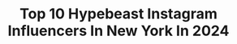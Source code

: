 ---
title: Top 10 Hypebeast Instagram Influencers In New York In 2024
description: >-
  Find top hypebeast Instagram influencers in New York in 2024. Most popular hashtags: #hypebeast #newyork #ig #newyorkcity.
platform: Instagram
hits: 87
text_top: See the best Instagram profiles on inBeat.
text_bottom: Our database has 87 Instagram influencers like this in New York, United States for you to collaborate.
profiles:
  - username: "arley_us"
    fullname: >-
      αяℓєу ιѕ му ηαмє
    bio: >-
      ⋙ ƒαмιℓу - вαяçα -тяανєℓ ⋙ 📍 🇲🇽🇲🇽  ƒσℓℓσω αη∂ тαg υѕ тσ вє ƒєαтυяє∂📌 ꜰᴜᴛᴜʀᴇ ɪɴᴅᴜꜱᴛʀɪᴀʟ ᴇɴɢɪɴᴇᴇʀ 💡 #ꜰᴄʙᴀʀᴄᴇʟᴏɴᴀ ❤💙 ɴᴇxᴛ ᴘᴏꜱᴛ 📸: #ꜰᴇʙʀᴜᴀʀʏ 03
    location: "United States"
    followers: 8071
    engagement: 302
    commentsToLikes: 0.047041
    id: ckaoswwg8te030i78tk6ogd25
    verified: false
    hashtags: "#newyorkstate, #newyorkcity, #newyorkmets, #vacation"
  - username: "visualged"
    fullname: >-
      GED 🎥
    bio: >-
      I make cool visuals 📸 Visuals: @weare_oi 👇🏻65k Tiktok - Belfast, NI
    location: "United States"
    followers: 28850
    engagement: 347
    commentsToLikes: 0.023342
    id: ck9whdjikxd190j78zqfyptur
    verified: false
    hashtags: "#way2ill, #ourmoodydays, #sony, #visualambassadors"
  - username: "evan_nowak_"
    fullname: >-
      TRAVEL 🌎 EVAN  NOWAK
    bio: >-
      Oh lawd he do be travelin
    location: "United States"
    followers: 3762
    engagement: 1876
    commentsToLikes: 0.047982
    id: ck0u9ga9b9pfh0i19kk5bucoy
    verified: false
    hashtags: "#pacollective, #pennsylvaniaphotographer, #earth, #fstopcommunity"
  - username: "__graphic"
    fullname: >-
      Meshari ⚡️
    bio: >-
      Meshari Alsahli • Saudi Arabia 🇸🇦 • @sonyalpha , @lightroom • cityscape, landscape, coffee, travel ‏
    location: "United States"
    followers: 5982
    engagement: 1486
    commentsToLikes: 0.142957
    id: ckaovjarz4srf0i787lukhg09
    verified: false
    hashtags: "#splendid, #riyadh, #wildernessculture, #darkmobs"
  - username: "sleepingplanes"
    fullname: >-
      Jeremy Perez-Cruz
    bio: >-
      Street photography / Creative Direction Sony A7III Brooklyn, New York City. #streetweekly
    location: "United States"
    followers: 38552
    engagement: 454
    commentsToLikes: 0.020915
    id: ck0w4r144zz2m0i19jhfeepg8
    verified: false
    hashtags: "#street, #zonestreet, #streetleaks, #atlantecollective"
  - username: "jessewelle"
    fullname: >-
      Jesse Wellens
    bio: >-
      🎬 Award-Winning Filmmaker | 🎥 YouTube Creator 🧬 Biohacking Expert | 💪 Fitness Enthusiast 🌟 Exploring the intersection of cinema, health & technology
    location: "United States"
    followers: 1609381
    engagement: 201
    commentsToLikes: 0.010316
    id: ck0tub2et6elm0i19xp6xrip6
    verified: true
    hashtags: "#mensfashion, #dog, #funny, #snowboarding"
  - username: "chasestash"
    fullname: >-
      CHA$E
    bio: >-
      
    location: "United States"
    followers: 27494
    engagement: 464
    commentsToLikes: 0.022916
    id: ck5zxy1z38vgr0i14qa5ohtb2
    verified: true
    hashtags: "#mens, #fearofgod, #dope, #sneakerhustle"
  - username: "hypeart"
    fullname: >-
      HypeArt
    bio: >-
      Work with us @hypemaker
    location: "United States"
    followers: 667216
    engagement: 29
    commentsToLikes: 0.019820
    id: ck0tvndzbc0hc0i19b07u6i4a
    verified: true
    hashtags: "#sponsored"
  - username: "maxloew"
    fullname: >-
      Max Loew || Travel, Adventure, Lifestyle, Automotive ||📍SF
    bio: >-
      @himaxloew Currently 📍California Teams ➾ @lskd // @polarpro // @bay.shooters ✉️ maxloewphoto@gmail.com
    location: "United States"
    followers: 75614
    engagement: 299
    commentsToLikes: 0.027789
    id: ck0tyt3mnnxp30i19okrp31x2
    verified: false
    hashtags: "#earth, #adorama, #earthofficial, #createnomatterwhat"
  - username: "karen_myers_"
    fullname: >-
      𝓚𝓪𝓻𝓮𝓷 𝓜𝔂𝓮𝓻𝓼❤️
    bio: >-
      ♡︎•𝔫𝔬 𝔠𝔞𝔪𝔟𝔦𝔢𝔰 𝔩𝔬 𝔮𝔲𝔢 𝔪𝔞𝔰 𝔮𝔲𝔦𝔢𝔯𝔢𝔰 𝔢𝔫 𝔩𝔞 𝔳𝔦𝔡𝔞 𝔭𝔬𝔯 𝔩𝔬 𝔮𝔲𝔢 𝔪𝔰 𝔡𝔢𝔰𝔢𝔞𝔰 𝔢𝔫 𝔢𝔩 𝔪𝔬𝔪𝔢𝔪𝔱𝔬,𝔭𝔬𝔯𝔮𝔲𝔢 𝔩𝔬𝔰 𝔪𝔬𝔪𝔢𝔫𝔱𝔬𝔰 𝔭𝔞𝔰𝔞𝔫 𝔭𝔢𝔯𝔬 𝔩𝔞 𝔳𝔦𝔡𝔞 𝔰𝔦𝔤𝔲𝔢•❤️
    location: "United States"
    followers: 175
    engagement: 19400
    commentsToLikes: 0.027453
    id: ck15qwui551450i19ka0i1b8y
    verified: false
    hashtags: "#portrait, #calvinklein, #modellife, #mexicocity"
---